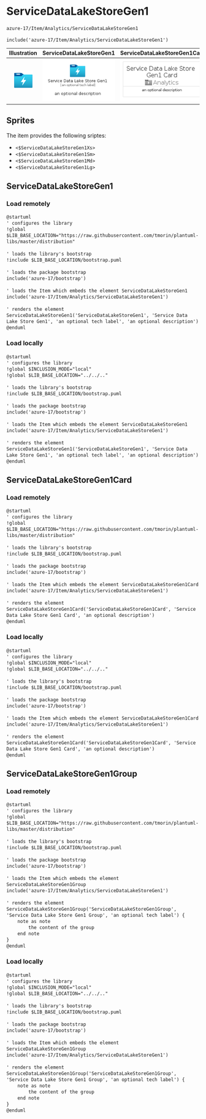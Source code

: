 # ServiceDataLakeStoreGen1


```text
azure-17/Item/Analytics/ServiceDataLakeStoreGen1
```

```text
include('azure-17/Item/Analytics/ServiceDataLakeStoreGen1')
```



| Illustration | ServiceDataLakeStoreGen1 | ServiceDataLakeStoreGen1Card | ServiceDataLakeStoreGen1Group |
| :---: | :---: | :---: | :---: |
| ![illustration for Illustration](../../../azure-17/Item/Analytics/ServiceDataLakeStoreGen1.png) | ![illustration for ServiceDataLakeStoreGen1](../../../azure-17/Item/Analytics/ServiceDataLakeStoreGen1.Local.png) | ![illustration for ServiceDataLakeStoreGen1Card](../../../azure-17/Item/Analytics/ServiceDataLakeStoreGen1Card.Local.png) | ![illustration for ServiceDataLakeStoreGen1Group](../../../azure-17/Item/Analytics/ServiceDataLakeStoreGen1Group.Local.png) |



## Sprites
The item provides the following sriptes:

- `<$ServiceDataLakeStoreGen1Xs>`
- `<$ServiceDataLakeStoreGen1Sm>`
- `<$ServiceDataLakeStoreGen1Md>`
- `<$ServiceDataLakeStoreGen1Lg>`





## ServiceDataLakeStoreGen1

### Load remotely
```plantuml
@startuml
' configures the library
!global $LIB_BASE_LOCATION="https://raw.githubusercontent.com/tmorin/plantuml-libs/master/distribution"

' loads the library's bootstrap
!include $LIB_BASE_LOCATION/bootstrap.puml

' loads the package bootstrap
include('azure-17/bootstrap')

' loads the Item which embeds the element ServiceDataLakeStoreGen1
include('azure-17/Item/Analytics/ServiceDataLakeStoreGen1')

' renders the element
ServiceDataLakeStoreGen1('ServiceDataLakeStoreGen1', 'Service Data Lake Store Gen1', 'an optional tech label', 'an optional description')
@enduml
```

### Load locally
```plantuml
@startuml
' configures the library
!global $INCLUSION_MODE="local"
!global $LIB_BASE_LOCATION="../../.."

' loads the library's bootstrap
!include $LIB_BASE_LOCATION/bootstrap.puml

' loads the package bootstrap
include('azure-17/bootstrap')

' loads the Item which embeds the element ServiceDataLakeStoreGen1
include('azure-17/Item/Analytics/ServiceDataLakeStoreGen1')

' renders the element
ServiceDataLakeStoreGen1('ServiceDataLakeStoreGen1', 'Service Data Lake Store Gen1', 'an optional tech label', 'an optional description')
@enduml
```

## ServiceDataLakeStoreGen1Card

### Load remotely
```plantuml
@startuml
' configures the library
!global $LIB_BASE_LOCATION="https://raw.githubusercontent.com/tmorin/plantuml-libs/master/distribution"

' loads the library's bootstrap
!include $LIB_BASE_LOCATION/bootstrap.puml

' loads the package bootstrap
include('azure-17/bootstrap')

' loads the Item which embeds the element ServiceDataLakeStoreGen1Card
include('azure-17/Item/Analytics/ServiceDataLakeStoreGen1')

' renders the element
ServiceDataLakeStoreGen1Card('ServiceDataLakeStoreGen1Card', 'Service Data Lake Store Gen1 Card', 'an optional description')
@enduml
```

### Load locally
```plantuml
@startuml
' configures the library
!global $INCLUSION_MODE="local"
!global $LIB_BASE_LOCATION="../../.."

' loads the library's bootstrap
!include $LIB_BASE_LOCATION/bootstrap.puml

' loads the package bootstrap
include('azure-17/bootstrap')

' loads the Item which embeds the element ServiceDataLakeStoreGen1Card
include('azure-17/Item/Analytics/ServiceDataLakeStoreGen1')

' renders the element
ServiceDataLakeStoreGen1Card('ServiceDataLakeStoreGen1Card', 'Service Data Lake Store Gen1 Card', 'an optional description')
@enduml
```

## ServiceDataLakeStoreGen1Group

### Load remotely
```plantuml
@startuml
' configures the library
!global $LIB_BASE_LOCATION="https://raw.githubusercontent.com/tmorin/plantuml-libs/master/distribution"

' loads the library's bootstrap
!include $LIB_BASE_LOCATION/bootstrap.puml

' loads the package bootstrap
include('azure-17/bootstrap')

' loads the Item which embeds the element ServiceDataLakeStoreGen1Group
include('azure-17/Item/Analytics/ServiceDataLakeStoreGen1')

' renders the element
ServiceDataLakeStoreGen1Group('ServiceDataLakeStoreGen1Group', 'Service Data Lake Store Gen1 Group', 'an optional tech label') {
    note as note
        the content of the group
    end note
}
@enduml
```

### Load locally
```plantuml
@startuml
' configures the library
!global $INCLUSION_MODE="local"
!global $LIB_BASE_LOCATION="../../.."

' loads the library's bootstrap
!include $LIB_BASE_LOCATION/bootstrap.puml

' loads the package bootstrap
include('azure-17/bootstrap')

' loads the Item which embeds the element ServiceDataLakeStoreGen1Group
include('azure-17/Item/Analytics/ServiceDataLakeStoreGen1')

' renders the element
ServiceDataLakeStoreGen1Group('ServiceDataLakeStoreGen1Group', 'Service Data Lake Store Gen1 Group', 'an optional tech label') {
    note as note
        the content of the group
    end note
}
@enduml
```

